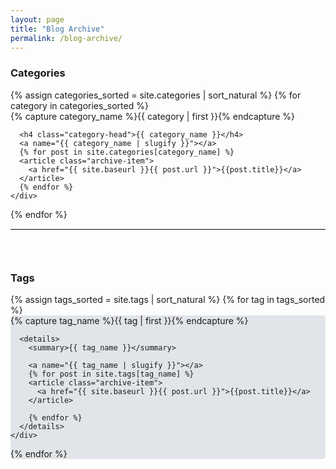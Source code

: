 ```yaml
---
layout: page
title: "Blog Archive"
permalink: /blog-archive/
---
```


<div id="categories" style="padding-bottom:30px">
  <h3>Categories</h3>
  {% assign categories_sorted = site.categories | sort_natural %}
  {% for category in categories_sorted %}
    <div class="archive-group">
      {% capture category_name %}{{ category | first }}{% endcapture %}
      <div id="#{{ category_name | slugify }}"></div>
      <p></p>
      
      <h4 class="category-head">{{ category_name }}</h4>
      <a name="{{ category_name | slugify }}"></a>
      {% for post in site.categories[category_name] %}
      <article class="archive-item">
        <a href="{{ site.baseurl }}{{ post.url }}">{{post.title}}</a>
      </article>
      {% endfor %}
    </div>
  {% endfor %}
</div>

<hr style="border-top: 1px solid #e1e4e8; border-right: none; border-bottom: none; border-left: none;">
<div id="tags" style="padding-top:30px">
  <h3>Tags</h3>
  {% assign tags_sorted = site.tags | sort_natural %}
  {% for tag in tags_sorted %}
    <div class="archive-group" style="background-color: #e1e4e8; border-radius: 5px">
      {% capture tag_name %}{{ tag | first }}{% endcapture %}
      <div id="#{{ tag_name | slugify }}"></div>
      <p></p>
      
      <details>
        <summary>{{ tag_name }}</summary>
        
        <a name="{{ tag_name | slugify }}"></a>
        {% for post in site.tags[tag_name] %}
        <article class="archive-item">
          <a href="{{ site.baseurl }}{{ post.url }}">{{post.title}}</a>
        </article>
      
        {% endfor %}
      </details>
    </div>
  {% endfor %}
</div>
